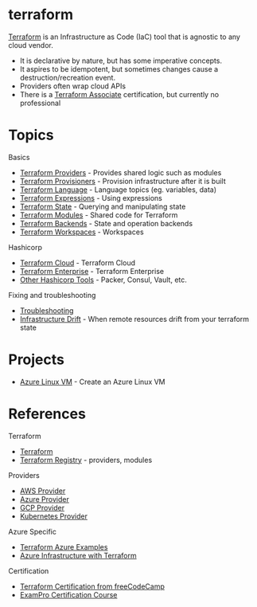 # terraform

[Terraform](https://www.terraform.io/) is an Infrastructure as Code (IaC) tool that is agnostic to any cloud vendor. 

- It is declarative by nature, but has some imperative concepts. 
- It aspires to be idempotent, but sometimes changes cause a destruction/recreation event.
- Providers often wrap cloud APIs
- There is a [Terraform Associate](https://developer.hashicorp.com/terraform/tutorials/certification-003) certification, but currently no professional

# Topics

Basics
- [Terraform Providers](./Providers.md) - Provides shared logic such as modules
- [Terraform Provisioners](./Provisioners.md) - Provision infrastructure after it is built
- [Terraform Language](./Language.md) - Language topics (eg. variables, data)
- [Terraform Expressions](./Expressions.md) - Using expressions
- [Terraform State](./State.md) - Querying and manipulating state
- [Terraform Modules](./Modules.md) - Shared code for Terraform
- [Terraform Backends](./Backends.md) - State and operation backends
- [Terraform Workspaces](./Workspaces.md) - Workspaces

Hashicorp
- [Terraform Cloud](./Cloud.md) - Terraform Cloud
- [Terraform Enterprise](./Enterprise.md) - Terraform Enterprise
- [Other Hashicorp Tools](./Tools.md) - Packer, Consul, Vault, etc.

Fixing and troubleshooting
- [Troubleshooting](./Troubleshooting.md)
- [Infrastructure Drift](./InfrastructureDrift.md) - When remote resources drift from your terraform state

# Projects

- [Azure Linux VM](./azure-vm-linux/) - Create an Azure Linux VM


# References

Terraform
- [Terraform](https://www.terraform.io/)
- [Terraform Registry](https://registry.terraform.io/) - providers, modules

Providers
- [AWS Provider](https://registry.terraform.io/providers/hashicorp/aws/latest)
- [Azure Provider](https://registry.terraform.io/providers/hashicorp/azurerm/latest)
- [GCP Provider](https://registry.terraform.io/providers/hashicorp/google/latest)
- [Kubernetes Provider](https://registry.terraform.io/providers/hashicorp/kubernetes/latest)

Azure Specific
- [Terraform Azure Examples](https://github.com/cloudxeus/terraform-azure)
- [Azure Infrastructure with Terraform](https://www.youtube.com/playlist?list=PLLc2nQDXYMHowSZ4Lkq2jnZ0gsJL3ArAw)

Certification
- [Terraform Certification from freeCodeCamp](https://www.youtube.com/watch?v=V4waklkBC38)
- [ExamPro Certification Course](https://www.exampro.co/terraform)


